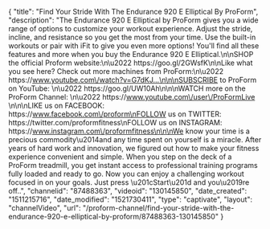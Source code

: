 {
    "title": "Find Your Stride With The Endurance 920 E Elliptical By ProForm",
    "description": "The Endurance 920 E Elliptical by ProForm gives you a wide range of options to customize your workout experience. Adjust the stride, incline, and resistance so you get the most from your time. Use the built-in workouts or pair with iFit to give you even more options! You'll find all these features and more when you buy the Endurance 920 E Elliptical.\n\nSHOP the official Proform website:\n\u2022 https:\/\/goo.gl\/2GWsfK\n\nLike what you see here? Check out more machines from ProForm:\n\u2022 https:\/\/www.youtube.com\/watch?v=G7dKJ...\n\n\nSUBSCRIBE to ProForm on YouTube: \n\u2022 https:\/\/goo.gl\/UW10Ah\n\n\nWATCH more on the ProForm Channel: \n\u2022 https:\/\/www.youtube.com\/user\/ProFormLive \n\n\nLIKE us on FACEBOOK: https:\/\/www.facebook.com\/proform\nFOLLOW us on TWITTER: https:\/\/twitter.com\/proformfitness\nFOLLOW us on INSTAGRAM: https:\/\/www.instagram.com\/proformfitness\n\n\nWe know your time is a precious commodity\u2014and any time spent on yourself is a miracle. After years of hard work and innovation, we figured out how to make your fitness experience convenient and simple. When you step on the deck of a ProForm treadmill, you get instant access to professional training programs fully loaded and ready to go. Now you can enjoy a challenging workout focused in on your goals. Just press \u201cStart\u201d and you\u2019re off..",
    "channelid": "87488363",
    "videoid": "130145850",
    "date_created": "1511215716",
    "date_modified": "1521730411",
    "type": "captivate",
    "layout": "channelVideo",
    "url": "\/proform-channel\/find-your-stride-with-the-endurance-920-e-elliptical-by-proform\/87488363-130145850"
}